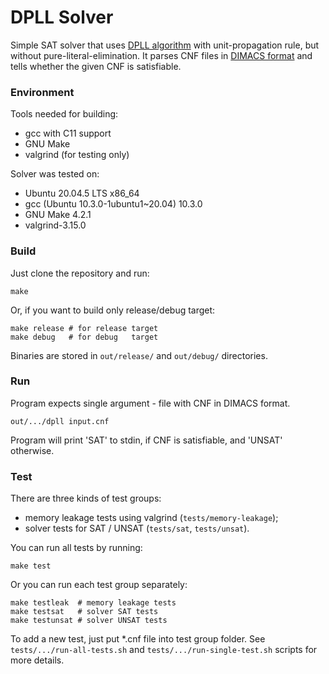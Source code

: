# DPLL Solver

Simple SAT solver that uses [DPLL algorithm](https://en.wikipedia.org/wiki/DPLL_algorithm) with unit-propagation rule, but without pure-literal-elimination. It parses CNF files in [DIMACS format](https://logic.pdmi.ras.ru/~basolver/dimacs.html) and tells whether the given CNF is satisfiable.

### Environment

Tools needed for building:
* gcc with C11 support
* GNU Make
* valgrind (for testing only)

Solver was tested on:
* Ubuntu 20.04.5 LTS x86\_64 
* gcc (Ubuntu 10.3.0-1ubuntu1~20.04) 10.3.0
* GNU Make 4.2.1
* valgrind-3.15.0

### Build

Just clone the repository and run:
```shell
make
```

Or, if you want to build only release/debug target:
```shell
make release # for release target
make debug   # for debug   target
```

Binaries are stored in `out/release/` and `out/debug/` directories.

### Run

Program expects single argument - file with CNF in DIMACS format.
```shell
out/.../dpll input.cnf
```

Program will print 'SAT' to stdin, if CNF is satisfiable, and 'UNSAT' otherwise.

### Test

There are three kinds of test groups:
* memory leakage tests using valgrind (`tests/memory-leakage`);
* solver tests for SAT / UNSAT (`tests/sat`, `tests/unsat`).

You can run all tests by running:
```shell
make test
```

Or you can run each test group separately:
```shell
make testleak  # memory leakage tests
make testsat   # solver SAT tests
make testunsat # solver UNSAT tests
```

To add a new test, just put \*.cnf file into test group folder. See `tests/.../run-all-tests.sh` and `tests/.../run-single-test.sh` scripts for more details.

